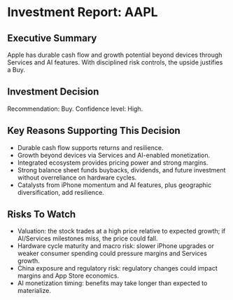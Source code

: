 # Investment Report: AAPL
## Executive Summary
Apple has durable cash flow and growth potential beyond devices through Services and AI features. With disciplined risk controls, the upside justifies a Buy.

## Investment Decision
Recommendation: Buy. Confidence level: High.

## Key Reasons Supporting This Decision
- Durable cash flow supports returns and resilience.
- Growth beyond devices via Services and AI-enabled monetization.
- Integrated ecosystem provides pricing power and strong margins.
- Strong balance sheet funds buybacks, dividends, and future investment without overreliance on hardware cycles.
- Catalysts from iPhone momentum and AI features, plus geographic diversification, add resilience.

## Risks To Watch
- Valuation: the stock trades at a high price relative to expected growth; if AI/Services milestones miss, the price could fall.
- Hardware cycle maturity and macro risk: slower iPhone upgrades or weaker consumer spending could pressure margins and Services growth.
- China exposure and regulatory risk: regulatory changes could impact margins and App Store economics.
- AI monetization timing: benefits may take longer than expected to materialize.